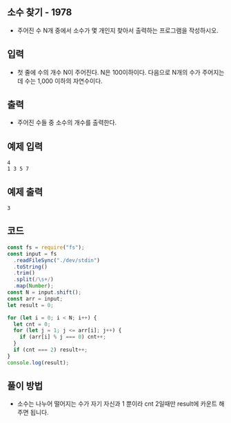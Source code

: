## 소수 찾기 - 1978

- 주어진 수 N개 중에서 소수가 몇 개인지 찾아서 출력하는 프로그램을 작성하시오.

## 입력

- 첫 줄에 수의 개수 N이 주어진다. N은 100이하이다. 다음으로 N개의 수가 주어지는데 수는 1,000 이하의 자연수이다.

## 출력

- 주어진 수들 중 소수의 개수를 출력한다.

## 예제 입력

```
4
1 3 5 7
```

## 예제 출력

```
3
```

## 코드

```javascript
const fs = require("fs");
const input = fs
  .readFileSync("./dev/stdin")
  .toString()
  .trim()
  .split(/\s+/)
  .map(Number);
const N = input.shift();
const arr = input;
let result = 0;

for (let i = 0; i < N; i++) {
  let cnt = 0;
  for (let j = 1; j <= arr[i]; j++) {
    if (arr[i] % j === 0) cnt++;
  }
  if (cnt === 2) result++;
}
console.log(result);
```

## 풀이 방법

- 소수는 나누어 떨어지는 수가 자기 자신과 1 뿐이라 cnt 2일때만 result에 카운트 해주면 됩니다.
